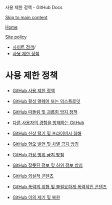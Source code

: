 사용 제한 정책 - GitHub Docs

[Skip to main content](#main-content)

[Home](/ko)

[Site policy](/ko/site-policy)

* [사이트 정책](/ko/site-policy)/
* [사용 제한 정책](/ko/site-policy/acceptable-use-policies)

사용 제한 정책
==========

* [GitHub 사용 제한 정책](/ko/site-policy/acceptable-use-policies/github-acceptable-use-policies)

* [GitHub 활성 맬웨어 또는 익스플로잇](/ko/site-policy/acceptable-use-policies/github-active-malware-or-exploits)

* [GitHub 따돌림 및 괴롭힘 방지 정책](/ko/site-policy/acceptable-use-policies/github-bullying-and-harassment)

* [다른 사용자의 경험을 방해하는 GitHub](/ko/site-policy/acceptable-use-policies/github-disrupting-the-experience-of-other-users)

* [GitHub 신상 털기 및 프라이버시 침해](/ko/site-policy/acceptable-use-policies/github-doxxing-and-invasion-of-privacy)

* [GitHub 혐오 발언 및 차별 금지 방침](/ko/site-policy/acceptable-use-policies/github-hate-speech-and-discrimination)

* [GitHub 가장 행위 금지 방침](/ko/site-policy/acceptable-use-policies/github-impersonation)

* [GitHub 잘못된 정보 및 허위 정보 방침](/ko/site-policy/acceptable-use-policies/github-misinformation-and-disinformation)

* [GitHub 외설적 콘텐츠](/ko/site-policy/acceptable-use-policies/github-sexually-obscene-content)

* [GitHub 폭력의 위협 및 불필요하게 폭력적인 콘텐츠](/ko/site-policy/acceptable-use-policies/github-threats-of-violence-and-gratuitously-violent-content)

* [GitHub 이의 제기 및 복원](/ko/site-policy/acceptable-use-policies/github-appeal-and-reinstatement)
